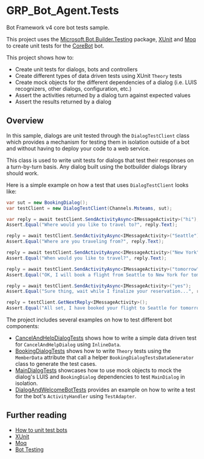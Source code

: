 ﻿
# GRP_Bot_Agent.Tests

Bot Framework v4 core bot tests sample.

This project uses the [Microsoft.Bot.Builder.Testing](https://www.nuget.org/packages/Microsoft.Bot.Builder.Testing/) package, [XUnit](https://xunit.net/) and [Moq](https://github.com/moq/moq) to create unit tests for the [CoreBot](../13.core-bot) bot.

This project shows how to:

- Create unit tests for dialogs, bots and controllers
- Create different types of data driven tests using XUnit `Theory` tests
- Create mock objects for the different dependencies of a dialog (i.e. LUIS recognizers, other dialogs, configuration, etc.)
- Assert the activities returned by a dialog turn against expected values
- Assert the results returned by a dialog

## Overview

In this sample, dialogs are unit tested through the `DialogTestClient` class which provides a mechanism for testing them in isolation outside of a bot and without having to deploy your code to a web service.

This class is used to write unit tests for dialogs that test their responses on a turn-by-turn basis. Any dialog built using the botbuilder dialogs library should work.

Here is a simple example on how a test that uses `DialogTestClient` looks like:

```csharp
var sut = new BookingDialog();
var testClient = new DialogTestClient(Channels.Msteams, sut);

var reply = await testClient.SendActivityAsync<IMessageActivity>("hi");
Assert.Equal("Where would you like to travel to?", reply.Text);

reply = await testClient.SendActivityAsync<IMessageActivity>("Seattle");
Assert.Equal("Where are you traveling from?", reply.Text);

reply = await testClient.SendActivityAsync<IMessageActivity>("New York");
Assert.Equal("When would you like to travel?", reply.Text);

reply = await testClient.SendActivityAsync<IMessageActivity>("tomorrow");
Assert.Equal("OK, I will book a flight from Seattle to New York for tomorrow, Is this Correct?", reply.Text);

reply = await testClient.SendActivityAsync<IMessageActivity>("yes");
Assert.Equal("Sure thing, wait while I finalize your reservation...", reply.Text);

reply = testClient.GetNextReply<IMessageActivity>();
Assert.Equal("All set, I have booked your flight to Seattle for tomorrow", reply.Text);
```

The project includes several examples on how to test different bot components:

- [CancelAndHelpDialogTests](Dialogs/CancelAndHelpDialogTests.cs) shows how to write a simple data driven test for `CancelAndHelpDialog` using `InlineData`.
- [BookingDialogTests](Dialogs/BookingDialogTests.cs) shows how to write `Theory` tests using the `MemberData` attribute that call a helper `BookingDialogTestsDataGenerator` class to generate the test cases.
- [MainDialogTests](Dialogs/MainDialogTests.cs) showcases how to use mock objects to mock the dialog's LUIS and `BookingDialog` dependencies to test `MainDialog` in isolation.
- [DialogAndWelcomeBotTests](Bots/DialogAndWelcomeBotTests.cs) provides an example on how to write a test for the bot's `ActivityHandler` using `TestAdapter`.

## Further reading

- [How to unit test bots](https://aka.ms/cs-unit-test-docs)
- [XUnit](https://xunit.net/)
- [Moq](https://github.com/moq/moq)
- [Bot Testing](https://github.com/microsoft/botframework-sdk/blob/master/specs/testing/testing.md)
